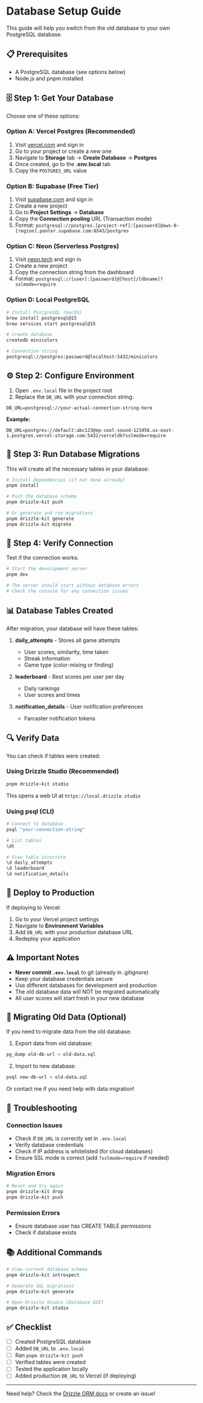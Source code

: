 # Database Setup Guide

This guide will help you switch from the old database to your own PostgreSQL database.

## 📋 Prerequisites

- A PostgreSQL database (see options below)
- Node.js and pnpm installed

## 🗄️ Step 1: Get Your Database

Choose one of these options:

### Option A: Vercel Postgres (Recommended)
1. Visit [vercel.com](https://vercel.com) and sign in
2. Go to your project or create a new one
3. Navigate to **Storage** tab → **Create Database** → **Postgres**
4. Once created, go to the **.env.local** tab
5. Copy the `POSTGRES_URL` value

### Option B: Supabase (Free Tier)
1. Visit [supabase.com](https://supabase.com) and sign in
2. Create a new project
3. Go to **Project Settings** → **Database**
4. Copy the **Connection pooling** URL (Transaction mode)
5. Format: `postgresql://postgres.[project-ref]:[password]@aws-0-[region].pooler.supabase.com:6543/postgres`

### Option C: Neon (Serverless Postgres)
1. Visit [neon.tech](https://neon.tech) and sign in
2. Create a new project
3. Copy the connection string from the dashboard
4. Format: `postgresql://[user]:[password]@[host]/[dbname]?sslmode=require`

### Option D: Local PostgreSQL
```bash
# Install PostgreSQL (macOS)
brew install postgresql@15
brew services start postgresql@15

# Create database
createdb minicolors

# Connection string
postgresql://postgres:password@localhost:5432/minicolors
```

## ⚙️ Step 2: Configure Environment

1. Open `.env.local` file in the project root
2. Replace the `DB_URL` with your connection string:

```env
DB_URL=postgresql://your-actual-connection-string-here
```

**Example:**
```env
DB_URL=postgres://default:abc123@ep-cool-sound-123456.us-east-1.postgres.vercel-storage.com:5432/verceldb?sslmode=require
```

## 🔧 Step 3: Run Database Migrations

This will create all the necessary tables in your database:

```bash
# Install dependencies (if not done already)
pnpm install

# Push the database schema
pnpm drizzle-kit push

# Or generate and run migrations
pnpm drizzle-kit generate
pnpm drizzle-kit migrate
```

## 🧪 Step 4: Verify Connection

Test if the connection works:

```bash
# Start the development server
pnpm dev

# The server should start without database errors
# Check the console for any connection issues
```

## 📊 Database Tables Created

After migration, your database will have these tables:

1. **daily_attempts** - Stores all game attempts
   - User scores, similarity, time taken
   - Streak information
   - Game type (color-mixing or finding)

2. **leaderboard** - Best scores per user per day
   - Daily rankings
   - User scores and times

3. **notification_details** - User notification preferences
   - Farcaster notification tokens

## 🔍 Verify Data

You can check if tables were created:

### Using Drizzle Studio (Recommended)
```bash
pnpm drizzle-kit studio
```
This opens a web UI at `https://local.drizzle.studio`

### Using psql (CLI)
```bash
# Connect to database
psql "your-connection-string"

# List tables
\dt

# View table structure
\d daily_attempts
\d leaderboard
\d notification_details
```

## 🚀 Deploy to Production

If deploying to Vercel:

1. Go to your Vercel project settings
2. Navigate to **Environment Variables**
3. Add `DB_URL` with your production database URL
4. Redeploy your application

## ⚠️ Important Notes

- **Never commit `.env.local`** to git (already in .gitignore)
- Keep your database credentials secure
- Use different databases for development and production
- The old database data will NOT be migrated automatically
- All user scores will start fresh in your new database

## 🔄 Migrating Old Data (Optional)

If you need to migrate data from the old database:

1. Export data from old database:
```bash
pg_dump old-db-url > old-data.sql
```

2. Import to new database:
```bash
psql new-db-url < old-data.sql
```

Or contact me if you need help with data migration!

## 🐛 Troubleshooting

### Connection Issues
- Check if `DB_URL` is correctly set in `.env.local`
- Verify database credentials
- Check if IP address is whitelisted (for cloud databases)
- Ensure SSL mode is correct (add `?sslmode=require` if needed)

### Migration Errors
```bash
# Reset and try again
pnpm drizzle-kit drop
pnpm drizzle-kit push
```

### Permission Errors
- Ensure database user has CREATE TABLE permissions
- Check if database exists

## 📚 Additional Commands

```bash
# View current database schema
pnpm drizzle-kit introspect

# Generate SQL migrations
pnpm drizzle-kit generate

# Open Drizzle Studio (Database GUI)
pnpm drizzle-kit studio
```

## ✅ Checklist

- [ ] Created PostgreSQL database
- [ ] Added `DB_URL` to `.env.local`
- [ ] Ran `pnpm drizzle-kit push`
- [ ] Verified tables were created
- [ ] Tested the application locally
- [ ] Added production `DB_URL` to Vercel (if deploying)

---

Need help? Check the [Drizzle ORM docs](https://orm.drizzle.team/) or create an issue!
